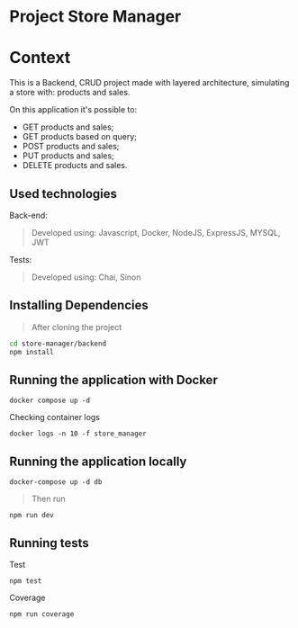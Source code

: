 # Project Store Manager

# Context
This is a Backend, CRUD project made with layered architecture, simulating a store with: products and sales.

On this application it's possible to: 
  - GET products and sales;
  - GET products based on query;
  - POST products and sales;
  - PUT products and sales;
  - DELETE products and sales.

## Used technologies

Back-end:

> Developed using: Javascript, Docker, NodeJS, ExpressJS, MYSQL, JWT

Tests:

> Developed using: Chai, Sinon

## Installing Dependencies

> After cloning the project

```bash
cd store-manager/backend
npm install
``` 
## Running the application with Docker
  
  ```
  docker compose up -d
  ```
Checking container logs
  ```
  docker logs -n 10 -f store_manager
  ```
## Running the application locally
  
  ```
  docker-compose up -d db
  ```
  > Then run
  
  ```
  npm run dev
  ```

## Running tests

Test

```
npm test
```

Coverage

```
npm run coverage
```
